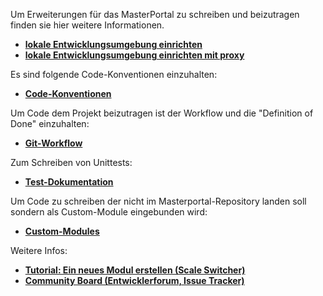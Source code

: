 Um Erweiterungen für das MasterPortal zu schreiben und beizutragen finden sie hier weitere Informationen.

* **[lokale Entwicklungsumgebung einrichten](setup-dev.md)**
* **[lokale Entwicklungsumgebung einrichten mit proxy](setup-dev-proxy.md)**


Es sind folgende Code-Konventionen einzuhalten:

* **[Code-Konventionen](conventions.md)**

Um Code dem Projekt beizutragen ist der Workflow und die "Definition of Done" einzuhalten:

* **[Git-Workflow](git-workflow.md)**

Zum Schreiben von Unittests:

* **[Test-Dokumentation](Testing.md)**

Um Code zu schreiben der nicht im Masterportal-Repository landen soll sondern als Custom-Module eingebunden wird:

* **[Custom-Modules](customModules.md)**

Weitere Infos:

* **[Tutorial: Ein neues Modul erstellen (Scale Switcher)](02_tutorial_new_module_scale_switcher.md)**
* **[Community Board (Entwicklerforum, Issue Tracker)](https://trello.com/c/qajdXkMa/110-willkommen)**

